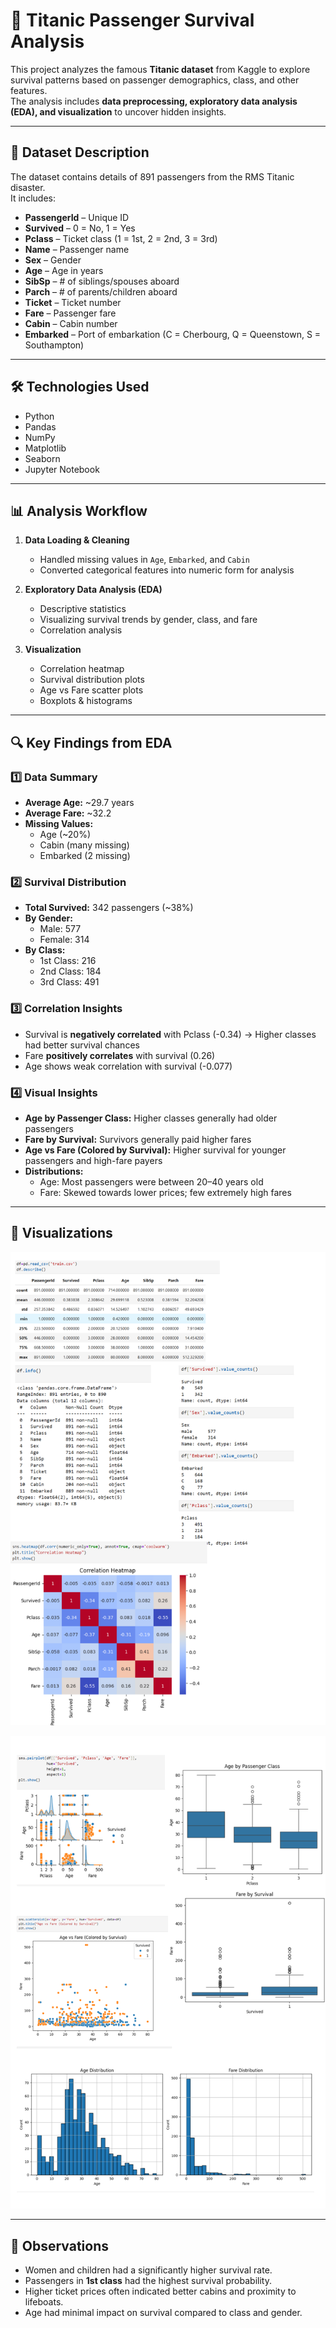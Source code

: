 # 🚢 Titanic Passenger Survival Analysis

This project analyzes the famous **Titanic dataset** from Kaggle to explore survival patterns based on passenger demographics, class, and other features.  
The analysis includes **data preprocessing, exploratory data analysis (EDA), and visualization** to uncover hidden insights.

---

## 📂 Dataset Description

The dataset contains details of 891 passengers from the RMS Titanic disaster.  
It includes:

- **PassengerId** – Unique ID
- **Survived** – 0 = No, 1 = Yes
- **Pclass** – Ticket class (1 = 1st, 2 = 2nd, 3 = 3rd)
- **Name** – Passenger name
- **Sex** – Gender
- **Age** – Age in years
- **SibSp** – # of siblings/spouses aboard
- **Parch** – # of parents/children aboard
- **Ticket** – Ticket number
- **Fare** – Passenger fare
- **Cabin** – Cabin number
- **Embarked** – Port of embarkation (C = Cherbourg, Q = Queenstown, S = Southampton)

---

## 🛠️ Technologies Used

- Python
- Pandas
- NumPy
- Matplotlib
- Seaborn
- Jupyter Notebook

---

## 📊 Analysis Workflow

1. **Data Loading & Cleaning**
   - Handled missing values in `Age`, `Embarked`, and `Cabin`
   - Converted categorical features into numeric form for analysis

2. **Exploratory Data Analysis (EDA)**
   - Descriptive statistics
   - Visualizing survival trends by gender, class, and fare
   - Correlation analysis

3. **Visualization**
   - Correlation heatmap
   - Survival distribution plots
   - Age vs Fare scatter plots
   - Boxplots & histograms

---

## 🔍 Key Findings from EDA

### 1️⃣ Data Summary
- **Average Age:** ~29.7 years  
- **Average Fare:** ~32.2  
- **Missing Values:**  
  - Age (~20%)  
  - Cabin (many missing)  
  - Embarked (2 missing)  

### 2️⃣ Survival Distribution
- **Total Survived:** 342 passengers (~38%)  
- **By Gender:**  
  - Male: 577  
  - Female: 314  
- **By Class:**  
  - 1st Class: 216  
  - 2nd Class: 184  
  - 3rd Class: 491  

### 3️⃣ Correlation Insights
- Survival is **negatively correlated** with Pclass (-0.34) → Higher classes had better survival chances  
- Fare **positively correlates** with survival (0.26)  
- Age shows weak correlation with survival (-0.077)  

### 4️⃣ Visual Insights
- **Age by Passenger Class:** Higher classes generally had older passengers  
- **Fare by Survival:** Survivors generally paid higher fares  
- **Age vs Fare (Colored by Survival):** Higher survival for younger passengers and high-fare payers  
- **Distributions:**  
  - Age: Most passengers were between 20–40 years old  
  - Fare: Skewed towards lower prices; few extremely high fares  

---

## 📸 Visualizations


![page 1](https://github.com/Javagar-S/DATA-ANALYTICS-PROJECTS/blob/2f13903bfa9c17d1e29d79e5d1bc5e009b1f3390/DAY%205/PAGE%201.png)


![Survival Trends](https://github.com/Javagar-S/DATA-ANALYTICS-PROJECTS/blob/2f13903bfa9c17d1e29d79e5d1bc5e009b1f3390/DAY%205/PAGE%202.png)

---

## 📌 Observations
- Women and children had a significantly higher survival rate.
- Passengers in **1st class** had the highest survival probability.
- Higher ticket prices often indicated better cabins and proximity to lifeboats.
- Age had minimal impact on survival compared to class and gender.

